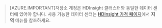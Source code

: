 
> [AZURE.IMPORTANT]저장소 계정은 HDInsight 클러스터와 동일한 데이터 센터에 있어야 합니다. 사용 가능한 데이터 센터는 [HDInsight 가격 페이지](/pricing/details/hdinsight/)에서 **지역** 메뉴를 참조하세요.

<!---HONumber=July15_HO2-->